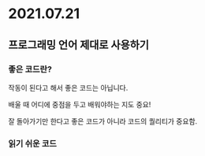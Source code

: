 # 2021.07.21

## 프로그래밍 언어 제대로 사용하기

### 좋은 코드란?

작동이 된다고 해서 좋은 코드는 아닙니다. 

배울 때 어디에 중점을 두고 배워야하는 지도 중요!

잘 돌아가기만 한다고 좋은 코드가 아니라 코드의 퀄리티가 중요함.

### 읽기 쉬운 코드


